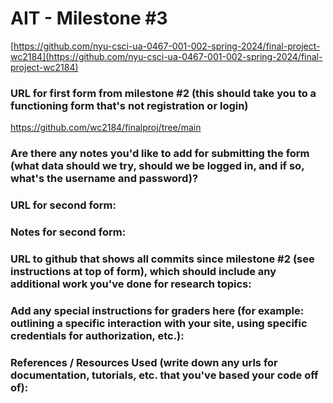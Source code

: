 # AIT - Milestone #3
[https://github.com/nyu-csci-ua-0467-001-002-spring-2024/final-project-wc2184](https://github.com/nyu-csci-ua-0467-001-002-spring-2024/final-project-wc2184)

### URL for first form from milestone #2 (this should take you to a functioning form that's not registration or login)
https://github.com/wc2184/finalproj/tree/main

### Are there any notes you'd like to add for submitting the form (what data should we try, should we be logged in, and if so, what's the username and password)?

### URL for second form:

### Notes for second form:

### URL to github that shows all commits since milestone #2 (see instructions at top of form), which should include any additional work you've done for research topics:

### Add any special instructions for graders here (for example: outlining a specific interaction with your site, using specific credentials for authorization, etc.):

### References / Resources Used (write down any urls for documentation, tutorials, etc. that you've based your code off of):

<!--
# AIT - Milestone #2
[https://github.com/nyu-csci-ua-0467-001-002-spring-2024/final-project-wc2184](https://github.com/nyu-csci-ua-0467-001-002-spring-2024/final-project-wc2184)



AIT - Milestone #2

wc2184@nyu.edu 
 
### Net ID:
wc2184 

### First Name:
William

### Last Name:
Chan


### Link to final project repository:
[https://github.com/nyu-csci-ua-0467-001-002-spring-2024/final-project-wc2184](https://github.com/nyu-csci-ua-0467-001-002-spring-2024/final-project-wc2184)

### Does your application require login or are their special instructions for using the form? If so, add the login and username here or write up your step-by-step instructions below:
No

### URL for deployed site (should be something like linserv1.cims.nyu.edu:YOUR_PORT_NUMBER if you deployed on Courant's servers):
http://linserv1.cims.nyu.edu:23505

### URL for form (this should take you to a functioning form that's not registration or login):
http://linserv1.cims.nyu.edu:23505/form

### URL for page that shows results of submitting form (if applicable):
http://linserv1.cims.nyu.edu:23505/lifehacks

### URL to github that shows line of code where research topic(s) are used / implemented:
React:
https://github.com/nyu-csci-ua-0467-001-002-spring-2024/final-project-wc2184/blob/3897451b9f63f852aab91d07a487a977cf0c8274/my-react-app/src/index.js#L55

Chakra UI:
https://github.com/nyu-csci-ua-0467-001-002-spring-2024/final-project-wc2184/blob/3897451b9f63f852aab91d07a487a977cf0c8274/my-react-app/src/index.js#L58

### References: If applicable, links to annotated lines of code in github repository that were based off of tutorials / articles / sample projects:
React Router Docs: 
https://github.com/nyu-csci-ua-0467-001-002-spring-2024/final-project-wc2184/blob/3897451b9f63f852aab91d07a487a977cf0c8274/my-react-app/src/index.js#L24 
--->
